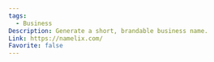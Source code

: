 ```yaml
---
tags:
  - Business
Description: Generate a short, brandable business name.
Link: https://namelix.com/
Favorite: false
---
```

